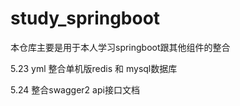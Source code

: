 # study_springboot

本仓库主要是用于本人学习springboot跟其他组件的整合

5.23  yml 整合单机版redis 和 mysql数据库

5.24   整合swagger2 api接口文档
